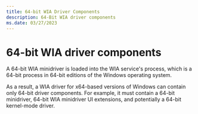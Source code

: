 ```yaml
---
title: 64-bit WIA Driver Components
description: 64-Bit WIA driver components
ms.date: 03/27/2023
---
```


# 64-bit WIA driver components

A 64-bit WIA minidriver is loaded into the WIA service's process, which is a 64-bit process in 64-bit editions of the Windows operating system.

As a result, a WIA driver for x64-based versions of Windows can contain only 64-bit driver components. For example, it must contain a 64-bit minidriver, 64-bit WIA minidriver UI extensions, and potentially a 64-bit kernel-mode driver.
